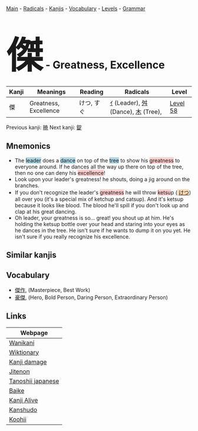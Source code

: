 <style> bigfont {font-size: 100px}</style>
[Main](../index.md) -
[Radicals](../radicals.md) -
[Kanjis](../kanjis.md) -
[Vocabulary](../vocabulary.md) -
[Levels](../levels.md) -
[Grammar](../grammar.md)
# <bigfont> 傑</bigfont> - Greatness, Excellence 

| Kanji | Meanings | Reading | Radicals | Level |
| --- | --- | --- | --- | --- |
| 傑 | Greatness, Excellence | けつ, すぐ | [ｲ](../radicals/ｲ.md) (Leader), [舛](../radicals/舛.md) (Dance), [木](../radicals/木.md) (Tree),  | [Level 58](../levels/wk_level58.md) |

Previous kanji: [暁](暁.md) Next kanji: [錠](錠.md) 

## Mnemonics
 * The <span style="background-color:#ADD8E6"> leader</span> does a <span style="background-color:#ADD8E6"> dance</span> on top of the <span style="background-color:#ADD8E6"> tree</span> to show his <span style="background-color:#ffcccb"> greatness</span> to everyone around. If he dances all the way up there on top of the tree, then no one can deny his <span style="background-color:#ffcccb"> excellence</span>!
* Look upon your leader's greatness! he shouts, doing a jig around on the branches.
* If you don't recognize the leader's <span style="background-color:#ffcccb"> greatness</span> he will throw <span style="background-color:#ffcccb"> ketsu</span>p (<span style="background-color:#fed8b1"> [けつ](https://jisho.org/search/けつ)</span>) all over you (it's a special mix of ketchup and catsup). And it's ketsup because it looks like blood. The blood he'll spill if you don't look up and clap at his great dancing.
* Oh leader, your greatness is so... great! you shout up at him. He's holding the ketsup bottle over your head and staring into your eyes as he dances in the tree. He isn't sure if he wants to dump it on you yet. He isn't sure if you really recognize his excellence.


## Similar kanjis
 


## Vocabulary
 * [傑作](../vocabulary/傑.md), (Masterpiece, Best Work)
* [豪傑](../vocabulary/傑.md), (Hero, Bold Person, Daring Person, Extraordinary Person)



## Links 

| Webpage |
| --- |
| [Wanikani          ](https://www.wanikani.com/kanji/傑) |
| [Wiktionary        ](https://en.wiktionary.org/wiki/傑) |
| [Kanji damage      ](http://www.kanjidamage.com/kanji/search?utf8=✓&q=傑) |
| [Jitenon           ](https://jitenon.com/kanji/傑) |
| [Tanoshii japanese ](https://www.tanoshiijapanese.com/dictionary/kanji.cfm?k=傑) |
| [Baike             ](https://baike.baidu.com/item/傑) |
| [Kanji Alive       ](https://app.kanjialive.com/傑) |
| [Kanshudo          ](https://www.kanshudo.com/searchmn?q=傑) |
| [Koohii            ](https://kanji.koohii.com/study/kanji/傑) |
